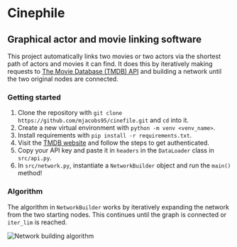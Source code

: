 # Cinephile

## Graphical actor and movie linking software

This project automatically links two movies or two actors via the shortest path of actors and movies it can find. It does this by iteratively making requests to [The Movie Database (TMDB) API](https://developer.themoviedb.org/reference/intro/getting-started) and building a network until the two original nodes are connected. 

### Getting started

1. Clone the repository with `git clone https://github.com/mjacobs95/cinefile.git` and `cd` into it. 
2. Create a new virtual environment with `python -m venv <venv_name>`.
3. Install requirements with `pip install -r requirements.txt`.
4. Visit the [TMDB website](https://developer.themoviedb.org/reference/intro/getting-started) and follow the steps to get authenticated. 
5. Copy your API key and paste it in `headers` in the `DataLoader` class in `src/api.py`.
6. In `src/network.py`, instantiate a `NetworkBuilder` object and run the `main()` method!

### Algorithm

The algorithm in `NetworkBuilder` works by iteratively expanding the network from the two starting nodes. This continues until the graph is connected or `iter_lim` is reached.

![Network building algorithm](/images/algo)
